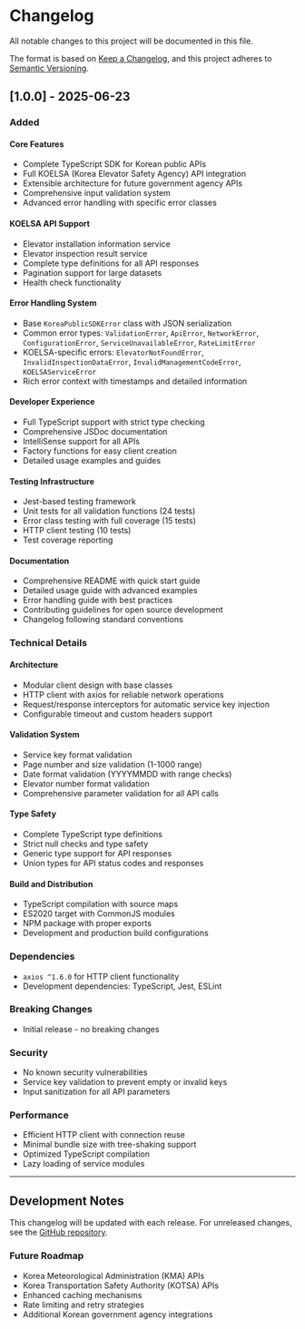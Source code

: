 # Changelog

All notable changes to this project will be documented in this file.

The format is based on [Keep a Changelog](https://keepachangelog.com/en/1.0.0/),
and this project adheres to [Semantic Versioning](https://semver.org/spec/v2.0.0.html).

## [1.0.0] - 2025-06-23

### Added

#### Core Features

- Complete TypeScript SDK for Korean public APIs
- Full KOELSA (Korea Elevator Safety Agency) API integration
- Extensible architecture for future government agency APIs
- Comprehensive input validation system
- Advanced error handling with specific error classes

#### KOELSA API Support

- Elevator installation information service
- Elevator inspection result service
- Complete type definitions for all API responses
- Pagination support for large datasets
- Health check functionality

#### Error Handling System

- Base `KoreaPublicSDKError` class with JSON serialization
- Common error types: `ValidationError`, `ApiError`, `NetworkError`, `ConfigurationError`, `ServiceUnavailableError`, `RateLimitError`
- KOELSA-specific errors: `ElevatorNotFoundError`, `InvalidInspectionDataError`, `InvalidManagementCodeError`, `KOELSAServiceError`
- Rich error context with timestamps and detailed information

#### Developer Experience

- Full TypeScript support with strict type checking
- Comprehensive JSDoc documentation
- IntelliSense support for all APIs
- Factory functions for easy client creation
- Detailed usage examples and guides

#### Testing Infrastructure

- Jest-based testing framework
- Unit tests for all validation functions (24 tests)
- Error class testing with full coverage (15 tests)
- HTTP client testing (10 tests)
- Test coverage reporting

#### Documentation

- Comprehensive README with quick start guide
- Detailed usage guide with advanced examples
- Error handling guide with best practices
- Contributing guidelines for open source development
- Changelog following standard conventions

### Technical Details

#### Architecture

- Modular client design with base classes
- HTTP client with axios for reliable network operations
- Request/response interceptors for automatic service key injection
- Configurable timeout and custom headers support

#### Validation System

- Service key format validation
- Page number and size validation (1-1000 range)
- Date format validation (YYYYMMDD with range checks)
- Elevator number format validation
- Comprehensive parameter validation for all API calls

#### Type Safety

- Complete TypeScript type definitions
- Strict null checks and type safety
- Generic type support for API responses
- Union types for API status codes and responses

#### Build and Distribution

- TypeScript compilation with source maps
- ES2020 target with CommonJS modules
- NPM package with proper exports
- Development and production build configurations

### Dependencies

- `axios ^1.6.0` for HTTP client functionality
- Development dependencies: TypeScript, Jest, ESLint

### Breaking Changes

- Initial release - no breaking changes

### Security

- No known security vulnerabilities
- Service key validation to prevent empty or invalid keys
- Input sanitization for all API parameters

### Performance

- Efficient HTTP client with connection reuse
- Minimal bundle size with tree-shaking support
- Optimized TypeScript compilation
- Lazy loading of service modules

---

## Development Notes

This changelog will be updated with each release. For unreleased changes, see the [GitHub repository](https://github.com/Higangssh/korea-public-sdk).

### Future Roadmap

- Korea Meteorological Administration (KMA) APIs
- Korea Transportation Safety Authority (KOTSA) APIs
- Enhanced caching mechanisms
- Rate limiting and retry strategies
- Additional Korean government agency integrations
